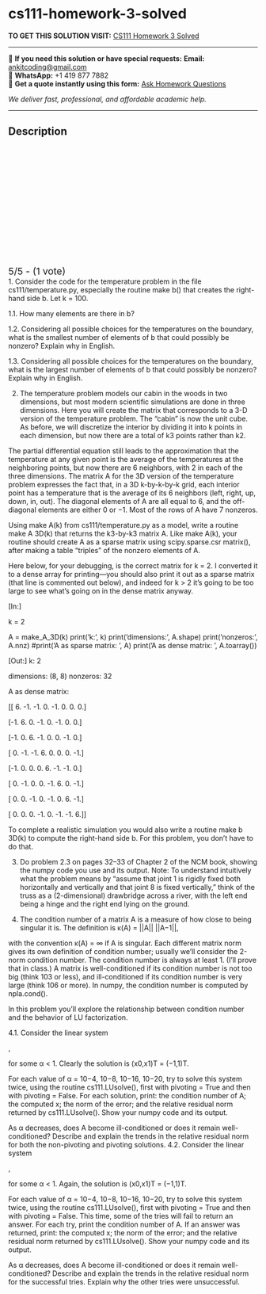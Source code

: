 # cs111-homework-3-solved
**TO GET THIS SOLUTION VISIT:** [CS111 Homework 3 Solved](https://www.ankitcodinghub.com/product/cs111-submit-your-paper-as-one-pdf-file-and-tell-gradescope-which-pages-each-problem-is-on-if-you-worked-with-a-partner-you-must-each-turn-in-your-own-homework-paper-and-report-the-name-and-pe-2/)


---

📩 **If you need this solution or have special requests:** **Email:** ankitcoding@gmail.com  
📱 **WhatsApp:** +1 419 877 7882  
📄 **Get a quote instantly using this form:** [Ask Homework Questions](https://www.ankitcodinghub.com/services/ask-homework-questions/)

*We deliver fast, professional, and affordable academic help.*

---

<h2>Description</h2>



<div class="kk-star-ratings kksr-auto kksr-align-center kksr-valign-top" data-payload="{&quot;align&quot;:&quot;center&quot;,&quot;id&quot;:&quot;115128&quot;,&quot;slug&quot;:&quot;default&quot;,&quot;valign&quot;:&quot;top&quot;,&quot;ignore&quot;:&quot;&quot;,&quot;reference&quot;:&quot;auto&quot;,&quot;class&quot;:&quot;&quot;,&quot;count&quot;:&quot;1&quot;,&quot;legendonly&quot;:&quot;&quot;,&quot;readonly&quot;:&quot;&quot;,&quot;score&quot;:&quot;5&quot;,&quot;starsonly&quot;:&quot;&quot;,&quot;best&quot;:&quot;5&quot;,&quot;gap&quot;:&quot;4&quot;,&quot;greet&quot;:&quot;Rate this product&quot;,&quot;legend&quot;:&quot;5\/5 - (1 vote)&quot;,&quot;size&quot;:&quot;24&quot;,&quot;title&quot;:&quot;CS111 Homework 3 Solved&quot;,&quot;width&quot;:&quot;138&quot;,&quot;_legend&quot;:&quot;{score}\/{best} - ({count} {votes})&quot;,&quot;font_factor&quot;:&quot;1.25&quot;}">

<div class="kksr-stars">

<div class="kksr-stars-inactive">
            <div class="kksr-star" data-star="1" style="padding-right: 4px">


<div class="kksr-icon" style="width: 24px; height: 24px;"></div>
        </div>
            <div class="kksr-star" data-star="2" style="padding-right: 4px">


<div class="kksr-icon" style="width: 24px; height: 24px;"></div>
        </div>
            <div class="kksr-star" data-star="3" style="padding-right: 4px">


<div class="kksr-icon" style="width: 24px; height: 24px;"></div>
        </div>
            <div class="kksr-star" data-star="4" style="padding-right: 4px">


<div class="kksr-icon" style="width: 24px; height: 24px;"></div>
        </div>
            <div class="kksr-star" data-star="5" style="padding-right: 4px">


<div class="kksr-icon" style="width: 24px; height: 24px;"></div>
        </div>
    </div>

<div class="kksr-stars-active" style="width: 138px;">
            <div class="kksr-star" style="padding-right: 4px">


<div class="kksr-icon" style="width: 24px; height: 24px;"></div>
        </div>
            <div class="kksr-star" style="padding-right: 4px">


<div class="kksr-icon" style="width: 24px; height: 24px;"></div>
        </div>
            <div class="kksr-star" style="padding-right: 4px">


<div class="kksr-icon" style="width: 24px; height: 24px;"></div>
        </div>
            <div class="kksr-star" style="padding-right: 4px">


<div class="kksr-icon" style="width: 24px; height: 24px;"></div>
        </div>
            <div class="kksr-star" style="padding-right: 4px">


<div class="kksr-icon" style="width: 24px; height: 24px;"></div>
        </div>
    </div>
</div>


<div class="kksr-legend" style="font-size: 19.2px;">
            5/5 - (1 vote)    </div>
    </div>
1. Consider the code for the temperature problem in the file cs111/temperature.py, especially the routine make b() that creates the right-hand side b. Let k = 100.

1.1. How many elements are there in b?

1.2. Considering all possible choices for the temperatures on the boundary, what is the smallest number of elements of b that could possibly be nonzero? Explain why in English.

1.3. Considering all possible choices for the temperatures on the boundary, what is the largest number of elements of b that could possibly be nonzero? Explain why in English.

2. The temperature problem models our cabin in the woods in two dimensions, but most modern scientific simulations are done in three dimensions. Here you will create the matrix that corresponds to a 3-D version of the temperature problem. The “cabin” is now the unit cube. As before, we will discretize the interior by dividing it into k points in each dimension, but now there are a total of k3 points rather than k2.

The partial differential equation still leads to the approximation that the temperature at any given point is the average of the temperatures at the neighboring points, but now there are 6 neighbors, with 2 in each of the three dimensions. The matrix A for the 3D version of the temperature problem expresses the fact that, in a 3D k-by-k-by-k grid, each interior point has a temperature that is the average of its 6 neighbors (left, right, up, down, in, out). The diagonal elements of A are all equal to 6, and the off-diagonal elements are either 0 or −1. Most of the rows of A have 7 nonzeros.

Using make A(k) from cs111/temperature.py as a model, write a routine make A 3D(k) that returns the k3-by-k3 matrix A. Like make A(k), your routine should create A as a sparse matrix using scipy.sparse.csr matrix(), after making a table “triples” of the nonzero elements of A.

Here below, for your debugging, is the correct matrix for k = 2. I converted it to a dense array for printing—you should also print it out as a sparse matrix (that line is commented out below), and indeed for k &gt; 2 it’s going to be too large to see what’s going on in the dense matrix anyway.

[In:]

k = 2

A = make_A_3D(k) print(’k:’, k) print(’dimensions:’, A.shape) print(’nonzeros:’, A.nnz) #print(’A as sparse matrix: ’, A) print(’A as dense matrix: ’, A.toarray())

[Out:] k: 2

dimensions: (8, 8) nonzeros: 32

A as dense matrix:

[[ 6. -1. -1. 0. -1. 0. 0. 0.]

[-1. 6. 0. -1. 0. -1. 0. 0.]

[-1. 0. 6. -1. 0. 0. -1. 0.]

[ 0. -1. -1. 6. 0. 0. 0. -1.]

[-1. 0. 0. 0. 6. -1. -1. 0.]

[ 0. -1. 0. 0. -1. 6. 0. -1.]

[ 0. 0. -1. 0. -1. 0. 6. -1.]

[ 0. 0. 0. -1. 0. -1. -1. 6.]]

To complete a realistic simulation you would also write a routine make b 3D(k) to compute the right-hand side b. For this problem, you don’t have to do that.

3. Do problem 2.3 on pages 32–33 of Chapter 2 of the NCM book, showing the numpy code you use and its output. Note: To understand intuitively what the problem means by “assume that joint 1 is rigidly fixed both horizontally and vertically and that joint 8 is fixed vertically,” think of the truss as a (2-dimensional) drawbridge across a river, with the left end being a hinge and the right end lying on the ground.

4. The condition number of a matrix A is a measure of how close to being singular it is. The definition is κ(A) = ||A|| ||A−1||,

with the convention κ(A) = ∞ if A is singular. Each different matrix norm gives its own definition of condition number; usually we’ll consider the 2-norm condition number. The condition number is always at least 1. (I’ll prove that in class.) A matrix is well-conditioned if its condition number is not too big (think 103 or less), and ill-conditioned if its condition number is very large (think 106 or more). In numpy, the condition number is computed by npla.cond().

In this problem you’ll explore the relationship between condition number and the behavior of LU factorization.

4.1. Consider the linear system

,

for some α &lt; 1. Clearly the solution is (x0,x1)T = (−1,1)T.

For each value of α = 10−4, 10−8, 10−16, 10−20, try to solve this system twice, using the routine cs111.LUsolve(), first with pivoting = True and then with pivoting = False. For each solution, print: the condition number of A; the computed x; the norm of the error; and the relative residual norm returned by cs111.LUsolve(). Show your numpy code and its output.

As α decreases, does A become ill-conditioned or does it remain well-conditioned? Describe and explain the trends in the relative residual norm for both the non-pivoting and pivoting solutions. 4.2. Consider the linear system

,

for some α &lt; 1. Again, the solution is (x0,x1)T = (−1,1)T.

For each value of α = 10−4, 10−8, 10−16, 10−20, try to solve this system twice, using the routine cs111.LUsolve(), first with pivoting = True and then with pivoting = False. This time, some of the tries will fail to return an answer. For each try, print the condition number of A. If an answer was returned, print: the computed x; the norm of the error; and the relative residual norm returned by cs111.LUsolve(). Show your numpy code and its output.

As α decreases, does A become ill-conditioned or does it remain well-conditioned? Describe and explain the trends in the relative residual norm for the successful tries. Explain why the other tries were unsuccessful.
